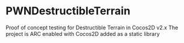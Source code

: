 PWNDestructibleTerrain
======================

Proof of concept testing for Destructible Terrain in Cocos2D v2.x
The project is ARC enabled with Cocos2D added as a static library
